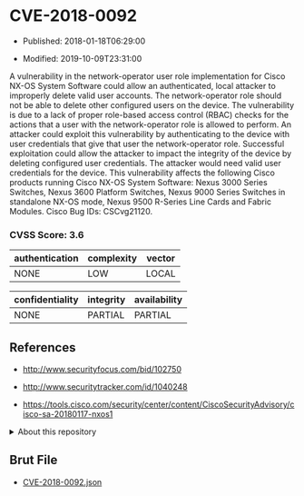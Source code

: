 # CVE-2018-0092

- Published: 2018-01-18T06:29:00

- Modified: 2019-10-09T23:31:00

A vulnerability in the network-operator user role implementation for Cisco NX-OS System Software could allow an authenticated, local attacker to improperly delete valid user accounts. The network-operator role should not be able to delete other configured users on the device. The vulnerability is due to a lack of proper role-based access control (RBAC) checks for the actions that a user with the network-operator role is allowed to perform. An attacker could exploit this vulnerability by authenticating to the device with user credentials that give that user the network-operator role. Successful exploitation could allow the attacker to impact the integrity of the device by deleting configured user credentials. The attacker would need valid user credentials for the device. This vulnerability affects the following Cisco products running Cisco NX-OS System Software: Nexus 3000 Series Switches, Nexus 3600 Platform Switches, Nexus 9000 Series Switches in standalone NX-OS mode, Nexus 9500 R-Series Line Cards and Fabric Modules. Cisco Bug IDs: CSCvg21120.

### CVSS Score: **3.6**

| authentication | complexity | vector |
| --- | --- | --- |
| NONE | LOW | LOCAL |

| confidentiality | integrity | availability |
| --- | --- | --- |
| NONE | PARTIAL | PARTIAL |

## References

* http://www.securityfocus.com/bid/102750

* http://www.securitytracker.com/id/1040248

* https://tools.cisco.com/security/center/content/CiscoSecurityAdvisory/cisco-sa-20180117-nxos1

<details>
<summary>About this repository</summary> 

  This repository is part of the project [Live Hack CVE](https://github.com/Live-Hack-CVE). Main website can be found [www.live-hack.org](https://www.live-hack.org) 
  
  Made by [Sn0wAlice](https://github.com/Sn0wAlice) for the people that care about security and need to have a feed of the latest CVEs. Hope you enjoy it, don't forget to star the repo and follow me on [Twitter](https://twitter.com/Sn0wAlice) and [Github](https://github.com/Sn0wAlice). And that is my [personnal website](https://www.alice-snow.me/)

  - [Home Page](https://github.com/Live-Hack-CVE)
  - [Framework](https://github.com/Live-Hack-CVE/cve-framework)
  - [CVE database](https://github.com/Live-Hack-CVE/full_database)
  - [Changelog](https://github.com/Live-Hack-CVE/Changelog)
</details>

## Brut File

* [CVE-2018-0092.json](https://raw.githubusercontent.com/Live-Hack-CVE/full_database/main/cves/2018/CVE-2018-0092.json)

